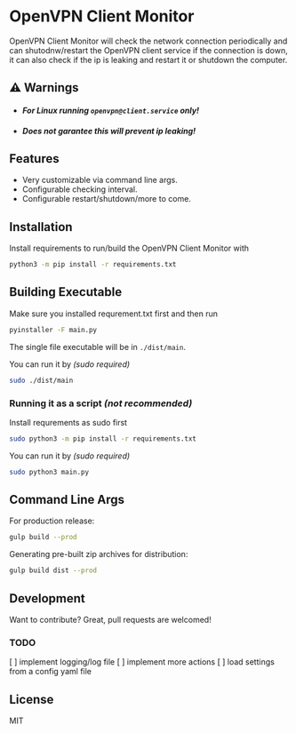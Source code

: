 # OpenVPN Client Monitor 

OpenVPN Client Monitor will check the network connection periodically and can shutodnw/restart the OpenVPN client service if the connection is down, it can also check if the ip is leaking and restart it or shutdown the computer.

## ⚠️ Warnings
- #### _For Linux running `openvpn@client.service` only!_
- #### _Does not garantee this will prevent ip leaking!_
## Features

- Very customizable via command line args.
- Configurable checking interval.
- Configurable restart/shutdown/more to come.


## Installation

Install requirements to run/build the OpenVPN Client Monitor with
```sh
python3 -m pip install -r requirements.txt
```


## Building Executable
Make sure you installed requrement.txt first and then run

```sh
pyinstaller -F main.py
```
The single file executable will be in `./dist/main`.

You can run it by _(sudo required)_
```sh
sudo ./dist/main
```

### Running it as a script _(not recommended)_

Install requrements as sudo first
```sh
sudo python3 -m pip install -r requirements.txt
```
You can run it by _(sudo required)_
```sh
sudo python3 main.py
```

## Command Line Args

For production release:

```sh
gulp build --prod
```

Generating pre-built zip archives for distribution:

```sh
gulp build dist --prod
```


## Development

Want to contribute? Great, pull requests are welcomed!

### TODO
[ ] implement logging/log file
[ ] implement more actions
[ ] load settings from a config yaml file

## License

MIT
